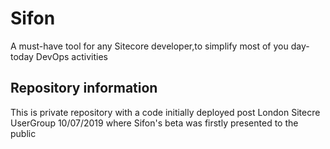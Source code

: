 # Sifon

A must-have tool for any Sitecore developer,to simplify most of you day-today DevOps activities

## Repository information

This is private repository with a code initially deployed post London Sitecre UserGroup 10/07/2019 where Sifon's beta was firstly presented to the public